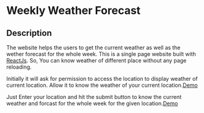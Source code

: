 # Weekly Weather Forecast

## Description

The website helps the users to get the current weather as well as the wether forecast for the whole week. This is a single page website built with [ReactJs](https://reactjs.org/docs/getting-started.html). So, You can know weather of different place without any page reloading. 

Initially it will ask for permission to access the location to display weather of current location. Allow it to know the weather of your current location.[Demo](/public/image/location-access.png)


Just Enter your location and hit the submit button to know the current weather and forcast for the whole week for the given location.[Demo](/public/image/weather-report.png)

